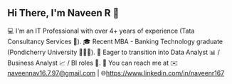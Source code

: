 ## Hi There, I'm Naveen R 👋

💻  I'm an IT Professional with over 4+ years of experience (Tata Consultancy Services 💼). 
🎓  Recent MBA - Banking Technology graduate (Pondicherry University 👨🏻‍🎓).
🔎  Eager to transition into Data Analyst 📊 / Business Analyst 📈 / BI roles 📶.
📱  You can reach me at ✉️naveennav16.7.97@gmail.com | 🌐https://www.linkedin.com/in/naveenr167
